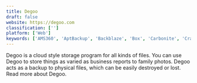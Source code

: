 ```yaml
---
title: Degoo
draft: false 
website: https://degoo.com
classification: ['']
platform: ['Web']
keywords: ['AMS360', 'AptBackup', 'Backblaze', 'Box', 'Carbonite', 'CrashPlan PRO', 'Dropbox', 'Duplicati', 'Google Drive', 'IDrive', 'Koofr', 'Mega', 'SmartOffice', 'SpiderOak', 'SugarSync', 'Titanium Backup', 'Yandex.Disk', 'oandbackup', 'pCloud']
---
```

Degoo is a cloud style storage program for all kinds of files. You can use Degoo to store things as varied as business reports to family photos. Degoo acts as a backup to physical files, which can be easily destroyed or lost. Read more about Degoo.